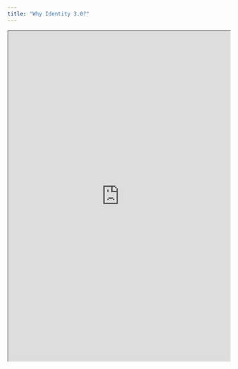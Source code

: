 ```yaml
---
title: "Why Identity 3.0?"
---
```



<iframe height="750" width="100%" src="https://ewelton.github.io/ktest/wiki.html#Why%20Identity%203.0?"></iframe>
